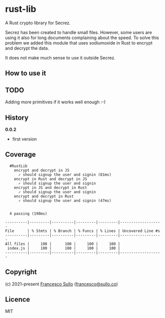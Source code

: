 # rust-lib

A Rust crypto library for Secrez.

Secrez has been created to handle small files. However, some users are using it also for long documents complaining about the speed. To solve this problem we added this module that uses sodiumoxide in Rust to encrypt and decrypt the data. 

It does not make much sense to use it outside Secrez.  

## How to use it



## TODO

Adding more primitives if it works well enough :-)

## History

__0.0.2__
* first version


## Coverage

```
  #RustLib
    encrypt and decrypt in JS
      ✓ should signup the user and signin (81ms)
    encrypt in Rust and decrypt in JS
      ✓ should signup the user and signin
    encrypt in JS and decrypt in Rust
      ✓ should signup the user and signin
    encrypt and decrypt in Rust
      ✓ should signup the user and signin (47ms)


  4 passing (198ms)

----------|---------|----------|---------|---------|-------------------
File      | % Stmts | % Branch | % Funcs | % Lines | Uncovered Line #s 
----------|---------|----------|---------|---------|-------------------
All files |     100 |      100 |     100 |     100 |                   
 index.js |     100 |      100 |     100 |     100 |                   
----------|---------|----------|---------|---------|-------------------

```

## Copyright

(c) 2021-present [Francesco Sullo](https://francesco.sullo.co) (<francesco@sullo.co>)

## Licence

MIT

